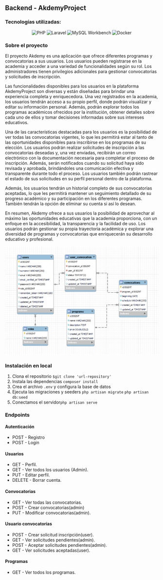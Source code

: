 ## Backend - AkdemyProject

### Tecnologías utilizadas:

<div align="center">

![PHP](https://img.shields.io/badge/php-%23232D2F.svg?style=for-the-badge&logo=php&logoColor=white) ![Laravel](https://img.shields.io/badge/laravel-%23FF2D20.svg?style=for-the-badge&logo=laravel&logoColor=white) ![MySQL Workbench](https://img.shields.io/badge/mysql%20workbench-%2300f.svg?style=for-the-badge&logo=mysql&logoColor=white) ![Docker](https://img.shields.io/badge/docker-%230db7ed.svg?style=for-the-badge&logo=docker&logoColor=white)

</div>

### Sobre el proyecto

El proyecto Akdemy es una aplicación que ofrece diferentes programas y convocatorias a sus usuarios. Los usuarios pueden registrarse en la academia y acceder a una variedad de funcionalidades según su rol. Los administradores tienen privilegios adicionales para gestionar convocatorias y solicitudes de inscripción.

Las funcionalidades disponibles para los usuarios en la plataforma AkdemyProject son diversas y están diseñadas para brindar una experiencia completa y enriquecedora. Una vez registrados en la academia, los usuarios tendrán acceso a su propio perfil, donde podrán visualizar y editar su información personal. Además, podrán explorar todos los programas académicos ofrecidos por la institución, obtener detalles sobre cada uno de ellos y tomar decisiones informadas sobre sus intereses educativos.

Una de las características destacadas para los usuarios es la posibilidad de ver todas las convocatorias vigentes, lo que les permitirá estar al tanto de las oportunidades disponibles para inscribirse en los programas de su elección. Los usuarios podrán realizar solicitudes de inscripción a las convocatorias deseadas y, una vez enviadas, recibirán un correo electrónico con la documentación necesaria para completar el proceso de inscripción. Además, serán notificados cuando su solicitud haya sido revisada y aprobada, brindándoles una comunicación efectiva y transparente durante todo el proceso. Los usuarios también podrán rastrear el estado de sus solicitudes en su perfil personal dentro de la plataforma.

Además, los usuarios tendrán un historial completo de sus convocatorias aceptadas, lo que les permitirá mantener un seguimiento detallado de su progreso académico y su participación en los diferentes programas. También tendrán la opción de eliminar su cuenta si así lo desean.

En resumen, Akdemy ofrece a sus usuarios la posibilidad de aprovechar al máximo las oportunidades educativas que la academia proporciona, con un enfoque en la accesibilidad, la transparencia y la facilidad de uso. Los usuarios podrán gestionar su propia trayectoria académica y explorar una diversidad de programas y convocatorias que enriquecerán su desarrollo educativo y profesional.


!['diagrama'](./public/images/diagram.png)

### Instalación en local
1. Clona el repositorio `$git clone 'url-repository'`
2. Instala las dependencias `composer install`
3. Crea el archivo `.env` y configura la base de datos
4. Ejecuta las migraciones y seeders `php artisan migrate` `php artisan db:seed`
5. Conectamos el servidor`php artisan serve`

### Endpoints

#### Autenticación

* POST - Registro
* POST - Login

#### Usuarios

* GET - Perfil.
* GET - Ver todos los usuarios (Admin).
* PUT - Editar perfil.
* DELETE - Borrar cuenta.

#### Convocatorias

* GET - Ver todas las convocatorias.
* POST - Crear convocatorias(admin)
* PUT - Modificar convocatorias(admin).

#### Usuario convocatorias

* POST - Crear solicitud inscripción(user).
* GET - Ver solicitudes pendientes(admin).
* POST - Aceptar solicitudes pendientes(admin).
* GET - Ver solicitudes aceptadas(user).

#### Programas

* GET - Ver todos los programas.
